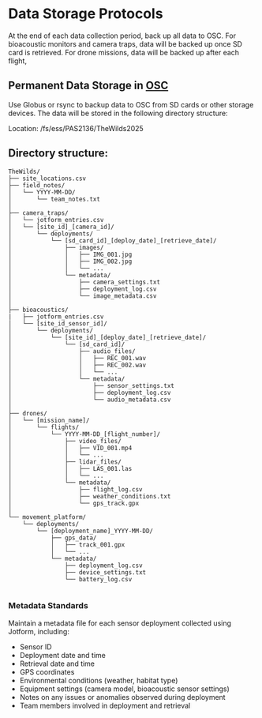 # Data Storage Protocols

At the end of each data collection period, back up all data to OSC. For bioacoustic monitors and camera traps, data will be backed up once SD card is retrieved. For drone missions, data will be backed up after each flight,

## Permanent Data Storage in [OSC](https://osc.edu/)
Use Globus or rsync to backup data to OSC from SD cards or other storage devices. The data will be stored in the following directory structure:

Location: /fs/ess/PAS2136/TheWilds2025

## Directory structure:
```
TheWilds/
├── site_locations.csv
├── field_notes/
│   └── YYYY-MM-DD/
│       └── team_notes.txt
│
├── camera_traps/
│   └── jotform_entries.csv
│   └── [site_id]_[camera_id]/
│       └── deployments/
│           └── [sd_card_id]_[deploy_date]_[retrieve_date]/
│               ├── images/
│               │   ├── IMG_001.jpg
│               │   ├── IMG_002.jpg
│               │   └── ...
│               └── metadata/
│                   ├── camera_settings.txt
│                   ├── deployment_log.csv
│                   └── image_metadata.csv
│
├── bioacoustics/
|   ├── jotform_entries.csv
│   └── [site_id_sensor_id]/
│       └── deployments/
│           └── [site_id]_[deploy_date]_[retrieve_date]/
│               └── [sd_card_id]/
│                   ├── audio_files/
│                   │   ├── REC_001.wav
│                   │   ├── REC_002.wav
│                   │   └── ...
│                   └── metadata/
│                       ├── sensor_settings.txt
│                       ├── deployment_log.csv
│                       └── audio_metadata.csv
│
├── drones/
│   └── [mission_name]/
│       └── flights/
│           └── YYYY-MM-DD_[flight_number]/
│               ├── video_files/
│               │   ├── VID_001.mp4
│               │   └── ...
│               ├── lidar_files/
│               │   ├── LAS_001.las
│               │   └── ...
│               └── metadata/
│                   ├── flight_log.csv
│                   ├── weather_conditions.txt
│                   └── gps_track.gpx
│
└── movement_platform/
    └── deployments/
        └── [deployment_name]_YYYY-MM-DD/
            ├── gps_data/
            │   ├── track_001.gpx
            │   └── ...
            └── metadata/
                ├── deployment_log.csv
                ├── device_settings.txt
                └── battery_log.csv


```
### Metadata Standards
Maintain a metadata file for each sensor deployment collected using Jotform, including:
- Sensor ID
- Deployment date and time
- Retrieval date and time
- GPS coordinates
- Environmental conditions (weather, habitat type)
- Equipment settings (camera model, bioacoustic sensor settings)
- Notes on any issues or anomalies observed during deployment
- Team members involved in deployment and retrieval